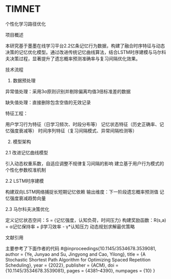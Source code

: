 # TIMNET
个性化学习路径优化

项目概述

本研究基于墨墨在线学习平台2.2亿条记忆行为数据，构建了融合时序特征与动态决策的记忆优化模型。通过改进传统记忆曲线算法，结合LSTM时序建模与马尔科夫决策过程，显著提升了遗忘概率预测准确率与复习间隔优化效果。

技术流程
1. 数据预处理

异常值处理：采用3σ原则识别并剔除偏离均值3倍标准差的数据

缺失值处理：直接删除包含空值的无效记录

特征工程：

用户学习行为特征（日学习频次、时段分布等）
记忆状态特征（历史正确率、记忆强度衰减等）
时间序列特征（复习间隔模式、异常间隔检测等）

2. 模型架构

  2.1 改进记忆曲线模型
  
引入动态权重系数，自适应调整不规律复习间隔的影响
建立基于用户行为模式的个性化参数校准机制

  2.2 LSTM时序建模
  
构建双向LSTM网络捕捉长短期记忆依赖
输出维度：下一阶段遗忘概率预测值
记忆强度衰减趋势向量

  2.3 马尔科夫决策优化
  
定义记忆状态空间：S = {记忆强度，认知负荷，时间压力}
构建奖励函数：R(s,a) = α记忆保持率 + β学习效率 - γ*认知压力
动态规划求解最优策略


文献引用

主要参考了下面作者的代码
#@inproceedings{10.1145/3534678.3539081,
author = {Ye, Junyao and Su, Jingyong and Cao, Yilong},
title = {A Stochastic Shortest Path Algorithm for Optimizing Spaced Repetition Scheduling},
year = {2022},
publisher = {ACM},
doi = {10.1145/3534678.3539081},
pages = {4381–4390},
numpages = {10}
}
